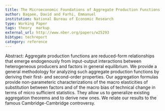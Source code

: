 ```yaml
---
title: The Microeconomic Foundations of Aggregate Production Functions
author: Baqaee, David and Farhi, Emmanuel
institution: National Bureau of Economic Research
type: Working Paper
tags: theory  markup
external_url: http://www.nber.org/papers/w25293
bibtype: techreport
category: reference
---
```

Abstract: Aggregate production functions are reduced-form relationships that emerge endogenously from input-output interactions between heterogeneous producers and factors in general equilibrium. We provide a general methodology for analyzing such aggregate production functions by deriving their first- and second-order properties. Our aggregation formulas provide non-parameteric characterizations of the macro elasticities of substitution between factors and of the macro bias of technical change in terms of micro sufficient statistics. They allow us to generalize existing aggregation theorems and to derive new ones. We relate our results to the famous Cambridge-Cambridge controversy.
